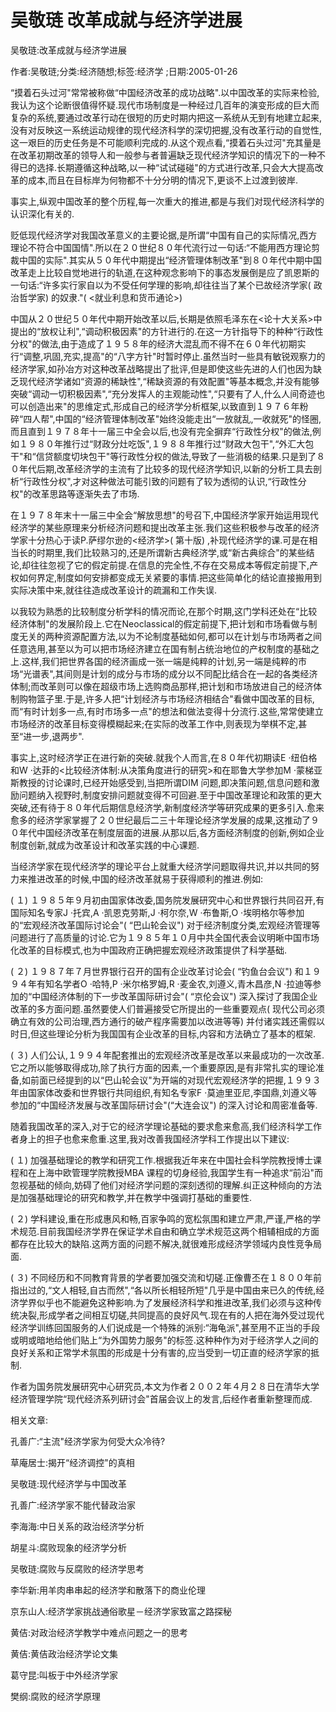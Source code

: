 # 吴敬琏  改革成就与经济学进展    
    
吴敬琏:改革成就与经济学进展    
作者:吴敬琏;分类:经济随想;标签:经济学 ;日期:2005-01-26    
“摸着石头过河"常常被称做“中国经济改革的成功战略".以中国改革的实际来检验,我认为这个论断很值得怀疑.现代市场制度是一种经过几百年的演变形成的巨大而复杂的系统,要通过改革行动在很短的历史时期内把这一系统从无到有地建立起来,没有对反映这一系统运动规律的现代经济科学的深切把握,没有改革行动的自觉性,这一艰巨的历史任务是不可能顺利完成的.从这个观点看,“摸着石头过河"充其量是在改革初期改革的领导人和一般参与者普遍缺乏现代经济学知识的情况下的一种不得已的选择.长期遵循这种战略,以一种“试试碰碰"的方式进行改革,只会大大提高改革的成本,而且在目标岸为何物都不十分分明的情况下,更谈不上过渡到彼岸.    
事实上,纵观中国改革的整个历程,每一次重大的推进,都是与我们对现代经济科学的认识深化有关的.    
贬低现代经济学对我国改革意义的主要论据,是所谓“中国有自己的实际情况,西方理论不符合中国国情".所以在２０世纪８０年代流行过一句话:“不能用西方理论剪裁中国的实际".其实从５０年代中期提出“经济管理体制改革"到８０年代中期中国改革走上比较自觉地进行的轨道,在这种观念影响下的事态发展倒是应了凯恩斯的一句话:“许多实行家自以为不受任何学理的影响,却往往当了某个已故经济学家( 政治哲学家) 的奴隶."( <就业利息和货币通论>)    
中国从２０世纪５０年代中期开始改革以后,长期是依照毛泽东在<论十大关系>中提出的“放权让利",“调动积极因素"的方针进行的.在这一方针指导下的种种“行政性分权"的做法,由于造成了１９５８年的经济大混乱而不得不在６０年代初期实行“调整,巩固,充实,提高"的“八字方针"时暂时停止.虽然当时一些具有敏锐观察力的经济学家,如孙冶方对这种改革战略提出了批评,但是即使这些先进的人们也因为缺乏现代经济学诸如“资源的稀缺性",“稀缺资源的有效配置"等基本概念,并没有能够突破“调动一切积极因素",“充分发挥人的主观能动性",“只要有了人,什么人间奇迹也可以创造出来"的思维定式,形成自己的经济学分析框架,以致直到１９７６年粉碎“四人帮",中国的“经济管理体制改革"始终没能走出“一放就乱,一收就死"的怪圈,而且直到１９７８年十一届三中全会以后,也没有完全摒弃“行政性分权"的做法,例如１９８０年推行过“财政分灶吃饭",１９８８年推行过“财政大包干",“外汇大包干"和“信贷额度切块包干"等行政性分权的做法,导致了一些消极的结果.只是到了８０年代后期,改革经济学的主流有了比较多的现代经济学知识,以新的分析工具去剖析“行政性分权",才对这种做法可能引致的问题有了较为透彻的认识,“行政性分权"的改革思路等逐渐失去了市场.    
在１９７８年末十一届三中全会“解放思想"的号召下,中国经济学家开始运用现代经济学的某些原理来分析经济问题和提出改革主张.我们这些积极参与改革的经济学家十分热心于读P.萨缪尔逊的<经济学>( 第十版) ,补现代经济学的课.可是在相当长的时期里,我们比较熟习的,还是所谓新古典经济学,或“新古典综合"的某些结论,却往往忽视了它的假定前提.在信息的完全性,不存在交易成本等假定前提下,产权如何界定,制度如何安排都变成无关紧要的事情.把这些简单化的结论直接搬用到实际决策中来,就往往造成改革设计的疏漏和工作失误.    
以我较为熟悉的比较制度分析学科的情况而论,在那个时期,这门学科还处在“比较经济体制"的发展阶段上.它在Neoclassical的假定前提下,把计划和市场看做与制度无关的两种资源配置方法,以为不论制度基础如何,都可以在计划与市场两者之间任意选用,甚至以为可以把市场经济建立在国有制占统治地位的产权制度的基础之上.这样,我们把世界各国的经济画成一张一端是纯粹的计划,另一端是纯粹的市场“光谱表",其间则是计划的成分与市场的成分以不同配比结合在一起的各类经济体制;而改革则可以像在超级市场上选购商品那样,把计划和市场放进自己的经济体制购物篮子里.于是,许多人把“计划经济与市场经济相结合"看做中国改革的目标,而“有时计划多一点,有时市场多一点"的想法和做法变得十分流行.这些,常常使建立市场经济的改革目标变得模糊起来;在实际的改革工作中,则表现为举棋不定,甚至“进一步,退两步".    
事实上,这时经济学正在进行新的突破.就我个人而言,在８０年代初期读E ·纽伯格和W ·达菲的<比较经济体制:从决策角度进行的研究>和在耶鲁大学参加M ·蒙梯亚斯教授的讨论课时,已经开始感受到,当把所谓DIM 问题,即决策问题,信息问题和激励问题纳入视野时,制度安排问题就变得不可回避.至于中国改革理论和政策的更大突破,还有待于８０年代后期信息经济学,新制度经济学等研究成果的更多引入.愈来愈多的经济学家掌握了２０世纪最后二三十年理论经济学发展的成果,这推动了９０年代中国经济改革在制度层面的进展.从那以后,各方面经济制度的创新,例如企业制度创新,就成为改革设计和改革实践的中心课题.    
当经济学家在现代经济学的理论平台上就重大经济学问题取得共识,并以共同的努力来推进改革的时候,中国的经济改革就易于获得顺利的推进.例如:    
( １) １９８５年９月初由国家体改委,国务院发展研究中心和世界银行共同召开,有国际知名专家J ·托宾,A ·凯恩克劳斯,J ·柯尔奈,W ·布鲁斯,O ·埃明格尔等参加的“宏观经济改革国际讨论会"( “巴山轮会议") 对于经济制度分类,宏观经济管理等问题进行了高质量的讨论.它为１９８５年１０月中共全国代表会议明晰中国市场化改革的目标模式,也为中国政府正确把握宏观经济政策提供了科学基础.    
( ２) １９８７年７月世界银行召开的国有企业改革讨论会( “钓鱼台会议") 和１９９４年有知名学者O ·哈特,P ·米尔格罗姆,R ·麦金农,刘遵义,青木昌彦,N ·拉迪等参加的“中国经济体制的下一步改革国际研讨会"( “京伦会议") 深入探讨了我国企业改革的多方面问题.虽然要使人们普遍接受它所提出的一些重要观点( 现代公司必须确立有效的公司治理,西方通行的破产程序需要加以改进等等) 并付诸实践还需假以时日,但这些理论分析为我国国有企业改革的目标,内容和方法确立了基本的框架.    
( ３) 人们公认,１９９４年配套推出的宏观经济改革是改革以来最成功的一次改革.它之所以能够取得成功,除了执行方面的因素,一个重要原因,是有非常扎实的理论准备,如前面已经提到的以“巴山轮会议"为开端的对现代宏观经济学的把握,１９９３年由国家体改委和世界银行共同组织,有知名专家F ·莫迪里亚尼,李国鼎,刘遵义等参加的“中国经济发展与改革国际研讨会"(“大连会议") 的深入讨论和周密准备等.    
随着我国改革的深入,对于它的经济学理论基础的要求愈来愈高,我们经济科学工作者身上的担子也愈来愈重.这里,我对改善我国经济学科工作提出以下建议:    
( １) 加强基础理论的教学和研究工作.根据我近年来在中国社会科学院教授博士课程和在上海中欧管理学院教授MBA 课程的切身经验,我国学生有一种追求“前沿"而忽视基础的倾向,妨碍了他们对经济学问题的深刻透彻的理解.纠正这种倾向的方法是加强基础理论的研究和教学,并在教学中强调打基础的重要性.    
( ２) 学科建设,重在形成惠风和畅,百家争鸣的宽松氛围和建立严肃,严谨,严格的学术规范.目前我国经济学界在保证学术自由和确立学术规范这两个相辅相成的方面都存在比较大的缺陷.这两方面的问题不解决,就很难形成经济学领域内良性竞争局面.    
( ３) 不同经历和不同教育背景的学者要加强交流和切磋.正像曹丕在１８００年前指出过的,“文人相轻,自古而然",“各以所长相轻所短"几乎是中国由来已久的传统,经济学界似乎也不能避免这种影响.为了发展经济科学和推进改革,我们必须与这种传统决裂,形成学者之间相互切磋,共同提高的良好风气.现在有的人把在海外受过现代经济学训练回国服务的人们说成是一个特殊的派别:“海龟派",甚至用不正当的手段或明或暗地给他们贴上“为外国势力服务"的标签.这种种作为对于经济学人之间的良好关系和正常学术氛围的形成是十分有害的,应当受到一切正直的经济学家的抵制.    
作者为国务院发展研究中心研究员,本文为作者２００２年４月２８日在清华大学经济管理学院“现代经济系列研讨会"首届会议上的发言,后经作者重新整理而成.    
    
相关文章:    
孔善广:“主流"经济学家为何受大众冷待?    
草庵居士:揭开“经济调控"的真相    
吴敬琏:现代经济学与中国改革    
孔善广:经济学家不能代替政治家    
李海海:中日关系的政治经济学分析    
胡星斗:腐败现象的经济学分析    
吴敬琏:腐败与反腐败的经济学思考    
李华新:用羊肉串串起的经济学和散落下的商业伦理    
京东山人:经济学家挑战通俗歌星－经济学家致富之路探秘    
黄佶:对政治经济学教学中难点问题之一的思考    
黄佶:黄佶政治经济学论文集    
葛守昆:叫板于中外经济学家    
樊纲:腐败的经济学原理